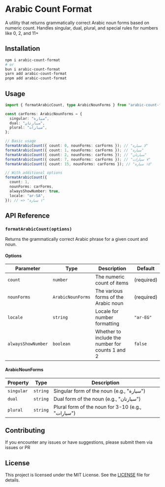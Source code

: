 # Arabic Count Format

A utility that returns grammatically correct Arabic noun forms based on numeric count. Handles singular, dual, plural, and special rules for numbers like 0, 2, and 11+

## Installation

```bash
npm i arabic-count-format
# or
bun i arabic-count-format
yarn add arabic-count-format
pnpm add arabic-count-format
```

## Usage

```typescript
import { formatArabicCount, type ArabicNounForms } from "arabic-count-format";

const carForms: ArabicNounForms = {
  singular: "سيارة",
  dual: "سيارتان",
  plural: "سيارات",
};

// Basic usage
formatArabicCount({ count: 0, nounForms: carForms }); // "لا سيارة"
formatArabicCount({ count: 1, nounForms: carForms }); // "سيارة"
formatArabicCount({ count: 2, nounForms: carForms }); // "سيارتان"
formatArabicCount({ count: 7, nounForms: carForms }); // "٧ سيارات"
formatArabicCount({ count: 15, nounForms: carForms }); // "١٥ سيارة"

// With additional options
formatArabicCount({
  count: 1,
  nounForms: carForms,
  alwaysShowNumber: true,
  locale: "ar-SA",
}); // => "١ سيارة"
```

## API Reference

### `formatArabicCount(options)`

Returns the grammatically correct Arabic phrase for a given count and noun.

#### Options

| Parameter          | Type              | Description                                      | Default    |
| ------------------ | ----------------- | ------------------------------------------------ | ---------- |
| `count`            | `number`          | The numeric count of items                       | (required) |
| `nounForms`        | `ArabicNounForms` | The various forms of the Arabic noun             | (required) |
| `locale`           | `string`          | Locale for number formatting                     | `"ar-EG"`  |
| `alwaysShowNumber` | `boolean`         | Whether to include the number for counts 1 and 2 | `false`    |

#### ArabicNounForms

| Property   | Type     | Description                                       |
| ---------- | -------- | ------------------------------------------------- |
| `singular` | `string` | Singular form of the noun (e.g., "سيارة")         |
| `dual`     | `string` | Dual form of the noun (e.g., "سيارتان")           |
| `plural`   | `string` | Plural form of the noun for 3-10 (e.g., "سيارات") |

## Contributing

If you encounter any issues or have suggestions, please submit them via issues or PR

## License

This project is licensed under the MIT License. See the [LICENSE](https://github.com/alwalxed/arabic-count-format/blob/main/LICENSE) file for details.
